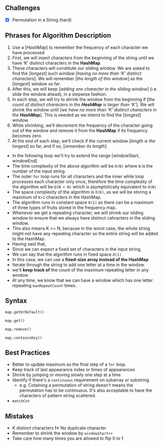## Challenges

- [x] Permutation in a String (hard)

## Phrases for Algorithm Description

1. Use a [*HashMap*] to remember the frequency of each character we have processed
2. First, we will insert characters from the beginning of the string until we have ‘K’ distinct characters in the **HashMap**.
3. These characters will constitute our sliding window. We are asked to find the [*longest*] such window [*having no more than ‘K’ distinct characters*]. We will remember [*the length of this window*] as the [*longest*] window so far.
4. After this, we will keep [*adding one character in the sliding window*] (i.e. slide the window ahead), in a stepwise fashion.
5. In each step, we will try to shrink the window from the beginning if [*the count of distinct characters in the **HashMap** is larger than ‘K’*]. We will shrink the window until [*we have no more than ‘K’ distinct characters in the **HashMap***]. This is needed as we intend to find the [*longest*] window.
6. While shrinking, we’ll decrement the frequency of the character going out of the window and remove it from the **HashMap** if its frequency becomes zero.
7. At the end of each step, we’ll check if the current window [*length is the longest*] so far, and if so, [*remember its length*].

- In the following loop we'll try to extend the range [windowStart, windowEnd]
- The time complexity of the above algorithm will be `O(N)` where `N` is the number of the input string.
- The outer `for` loop runs for all characters and the inner while loop processes each character only once, therefore the time complexity of the algorithm will be `O(N + N)` which is asymptotically equivalent to `O(N)`
- The space complexity of the algorithm is `O(K)`, as we will be storing a maximum of `K+1` characters in the HashMap.
- The algorithm runs in constant space `O(1)` as there can be a maximum of three types of fruits stored in the frequency map.
- Whenever we get a repeating character, we will shrink our sliding window to ensure that we always have distinct cahracters in the sliding window.
- This also means K <= N, because in the worst case, the whole string might not have any repeating character so the entire string will be added to the HashMap.
- Having said that,
- Since we can expect a fixed set of characters in the input string, 
- We can say that the algorithm runs in fixed space `O(1)`
- In this case, we can use a **fixed-size array instead of the HashMap**
- Iterate through the string to add one letter at a time in the window. 
- we'll **keep track of** the count of the maximum repeating letter in any window 
- At any time, we know that we can have a window which has one letter repeating `maxRepeatCount` times.

## Syntax

`map.getOrDefault()`

`map.get()`

`map.remove()`

`map.containsKey()`

## Best Practices

- Better to update maximum as the final step of a `for` loop. 
- Keep track of last appearance index or times of appearances
- Shrink by jumping or moving slowly one step at a time
- Identify if there's a `continuous` requirement on subarray or substring
  - e.g. Cotaining a permutation of string doesn't means the permutation has to be continuous. It's also acceptable to have the characters of pattern string scattered.
- `matchCnt`

## Mistakes

- K distinct characters **!=** No duplicate character
- Remember to shrink the window by `windowStart++`
- Take care how many times you are allowed to flip 0 to 1

